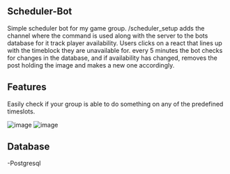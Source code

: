 ## Scheduler-Bot
Simple scheduler bot for my game group.
/scheduler_setup adds the channel where the command is used along with the server to the bots database for it track player availability.
Users clicks on a react that lines up with the timeblock they are unavailable for. every 5 minutes the bot checks for changes in the database, and if availability has changed, removes the post holding the image and makes a new one accordingly.
## Features
Easily check if your group is able to do something on any of the predefined timeslots.

![image](https://github.com/Eranare/scheduler-bot_public/assets/117918276/336c8782-6137-4004-917b-ac1ad58e0442)
![image](https://github.com/Eranare/scheduler-bot_public/assets/117918276/710d4c07-e2da-4fa9-b51e-2f87c079106b)

## Database
-Postgresql
